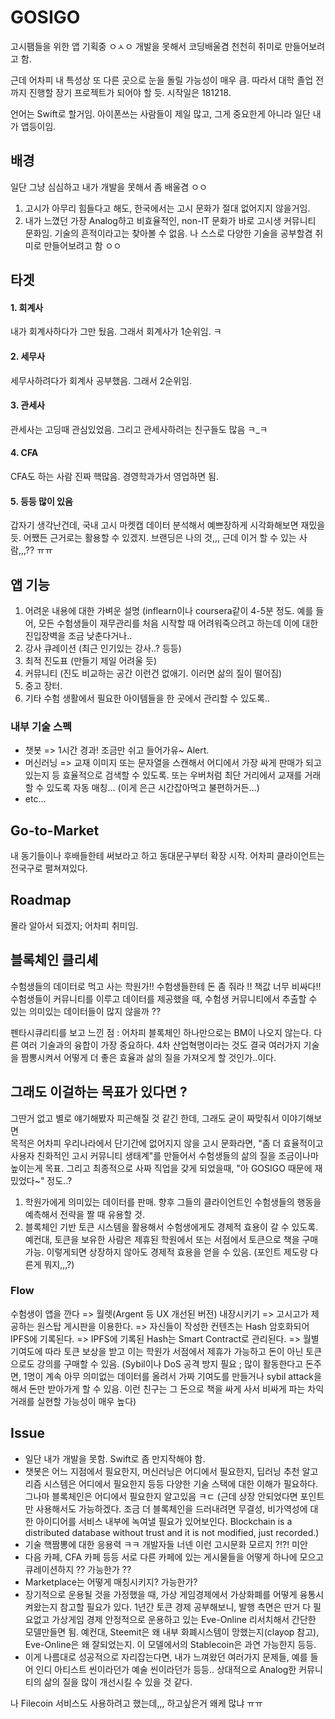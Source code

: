 # GOSIGO
고시팸들을 위한 앱 기획중 ㅇㅅㅇ 
개발을 못해서 코딩배울겸 천천히 취미로 만들어보려고 함.

근데 어차피 내 특성상 또 다른 곳으로 눈을 돌릴 가능성이 매우 큼. 따라서 대학 졸업 전까지 진행할 장기 프로젝트가 되어야 할 듯. 시작일은 181218. 

언어는 Swift로 할거임. 아이폰쓰는 사람들이 제일 많고, 그게 중요한게 아니라 일단 내가 앱등이임.

## 배경
일단 그냥 심심하고 내가 개발을 못해서 좀 배울겸 ㅇㅇ
1. 고시가 아무리 힘들다고 해도, 한국에서는 고시 문화가 절대 없어지지 않을거임. 
2. 내가 느꼈던 가장 Analog하고 비효율적인, non-IT 문화가 바로 고시생 커뮤니티 문화임. 기술의 흔적이라고는 찾아볼 수 없음. 
나 스스로 다양한 기술을 공부할겸 취미로 만들어보려고 함 ㅇㅇ 

## 타겟 
#### 1. 회계사 
내가 회계사하다가 그만 뒀음. 그래서 회계사가 1순위임. ㅋ

#### 2. 세무사 
세무사하려다가 회계사 공부했음. 그래서 2순위임.

#### 3. 관세사
관세사는 고딩때 관심있었음. 그리고 관세사하려는 친구들도 많음 ㅋ_ㅋ

#### 4. CFA 
CFA도 하는 사람 진짜 핵많음. 경영학과가서 영업하면 됨.

#### 5. 등등 많이 있음 
갑자기 생각난건데, 국내 고시 마켓캡 데이터 분석해서 예쁘장하게 시각화해보면 재밌을 듯. 어쨌든 근거로는 활용할 수 있겠지. 브랜딩은 나의 것,,,
근데 이거 할 수 있는 사람,,,?? ㅠㅠ

## 앱 기능 
1. 어려운 내용에 대한 가벼운 설명 (inflearn이나 coursera같이 4-5분 정도.
예를 들어, 모든 수험생들이 재무관리를 처음 시작할 때 어려워죽으려고 하는데 이에 대한 진입장벽을 조금 낮춘다거나..
2. 강사 큐레이션 (최근 인기있는 강사..? 등등)
3. 최적 진도표 (만들기 제일 어려울 듯)
4. 커뮤니티 (진도 비교하는 공간 이런건 없애기. 이러면 삶의 질이 떨어짐) 
5. 중고 장터.
6. 기타 수험 생활에서 필요한 아이템들을 한 곳에서 관리할 수 있도록..

### 내부 기술 스펙
* 챗봇 => 1시간 경과! 조금만 쉬고 들어가유~ Alert.
* 머신러닝 => 교재 이미지 또는 문자열을 스캔해서 어디에서 가장 싸게 판매가 되고 있는지 등 효율적으로 검색할 수 있도록.
또는 우버처럼 최단 거리에서 교재를 거래할 수 있도록 자동 매칭... (이게 은근 시간잡아먹고 불편하거든...)
* etc...

## Go-to-Market
내 동기들이나 후배들한테 써보라고 하고 동대문구부터 확장 시작. 어차피 클라이언트는 전국구로 펼쳐져있다.

## Roadmap
몰라 알아서 되겠지; 어차피 취미임.

## 블록체인 클리셰 
수험생들의 데이터로 먹고 사는 학원가!! 수험생들한테 돈 좀 줘라 !! 책값 너무 비싸다!! 
수험생들이 커뮤니티를 이루고 데이터를 제공했을 때, 수험생 커뮤니티에서 추출할 수 있는 의미있는 데이터들이 많지 않을까 ??

펜타시큐리티를 보고 느낀 점 : 어차피 블록체인 하나만으로는 BM이 나오지 않는다. 다른 여러 기술과의 융합이 가장 중요하다. 4차 산업혁명이라는 것도 결국 여러가지 기술을 짬뽕시켜서 어떻게 더 좋은 효율과 삶의 질을 가져오게 할 것인가..이다.

## 그래도 이걸하는 목표가 있다면 ?
그딴거 없고 별로 얘기해봤자 피곤해질 것 같긴 한데, 그래도 굳이 짜맞춰서 이야기해보면  
목적은 어차피 우리나라에서 단기간에 없어지지 않을 고시 문화라면, "좀 더 효율적이고 사용자 친화적인 고시 커뮤니티 생태계"를 만들어서 수험생들의 삶의 질을 조금이나마 높이는게 목표. 그리고 최종적으로 사짜 직업을 갖게 되었을때, "아 GOSIGO 때문에 재밌었다~" 정도..?

1) 학원가에게 의미있는 데이터를 판매. 향후 그들의 클라이언트인 수험생들의 행동을 예측해서 전략을 짤 때 유용할 것.
2) 블록체인 기반 토큰 시스템을 활용해서 수험생에게도 경제적 효용이 갈 수 있도록.
예컨대, 토큰을 보유한 사람은 제휴된 학원에서 또는 서점에서 토큰으로 책을 구매 가능. 이렇게되면 상장하지 않아도 경제적 효용을 얻을 수 있음. (포인트 제도랑 다른게 뭐지,,,?)

### Flow
수험생이 앱을 깐다 => 월렛(Argent 등 UX 개선된 버전) 내장시키기 => 고시고가 제공하는 원스탑 게시판을 이용한다. => 자신들이 작성한 컨텐츠는 Hash 암호화되어 IPFS에 기록된다. => IPFS에 기록된 Hash는 Smart Contract로 관리된다. => 월별 기여도에 따라 토큰 보상을 받고 이는 학원가 서점에서 제휴가 가능하고 돈이 아닌 토큰으로도 강의를 구매할 수 있음. (Sybil이나 DoS 공격 방지 필요 ; 많이 활동한다고 돈주면, 1명이 계속 아무 의미없는 데이터를 올려서 가짜 기여도를 만들거나 sybil attack을 해서 돈만 받아가게 할 수 있음. 이런 친구는 그 돈으로 책을 싸게 사서 비싸게 파는 차익거래를 실현할 가능성이 매우 높다)

## Issue 
- 일단 내가 개발을 못함. Swift로 좀 만지작해야 함.
- 챗봇은 어느 지점에서 필요한지, 머신러닝은 어디에서 필요한지, 딥러닝 추천 알고리즘 시스템은 어디에서 필요한지 등등 다양한 기술 스택에 대한 이해가 필요하다. 그나마 블록체인은 어디에서 필요한지 알고있음 ㅋㄷ (근데 상장 안되었다면 포인트만 사용해서도 가능하겠다. 조금 더 블록체인을 드러내려면 무결성, 비가역성에 대한 아이디어를 서비스 내부에 녹여낼 필요가 있어보인다. Blockchain is a distributed database without trust and it is not modified, just recorded.)
- 기술 핵짬뽕에 대한 응용력 ㅋㅋ 개발자들 너넨 이런 고시문화 모르지 ?!?! 미안 
- 다음 카페, CFA 카페 등등 서로 다른 카페에 있는 게시물들을 어떻게 하나에 모으고 큐레이션하지 ?? 가능한가 ??
- Marketplace는 어떻게 매칭시키지? 가능한가?
- 장기적으로 운용될 것을 가정했을 때, 가상 게임경제에서 가상화폐를 어떻게 융통시켜왔는지 참고할 필요가 있다. 1년간 토큰 경제 공부해보니, 발행 측면은 딴거 다 필요없고 가상게임 경제 안정적으로 운용하고 있는 Eve-Online 리서치해서 간단한 모델만들면 됨.
예컨대, Steemit은 왜 내부 화폐시스템이 망했는지(clayop 참고), Eve-Online은 왜 잘되었는지. 이 모델에서의 Stablecoin은 과연 가능한지 등등.
- 이게 나름대로 성공적으로 자리잡는다면, 내가 느껴왔던 여러가지 문제들, 예를 들어 인디 아티스트 씬이라던가 예술 씬이라던가 등등.. 상대적으로 Analog한 커뮤니티의 삶의 질을 많이 개선시킬 수 있을 것 같다.


나 Filecoin 서비스도 사용하려고 했는데,,, 하고싶은거 왜케 많냐 ㅠㅠ 
